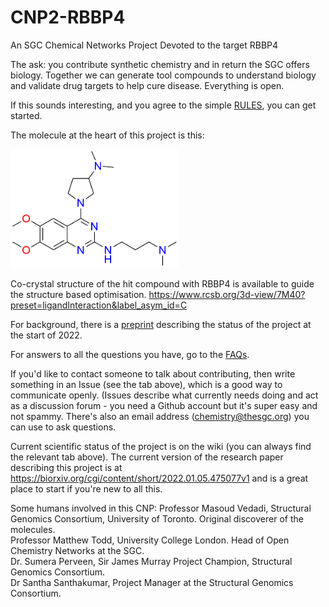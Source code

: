 # CNP2-RBBP4
An SGC Chemical Networks Project Devoted to the target RBBP4

The ask: you contribute synthetic chemistry and in return the SGC offers biology. Together we can generate tool compounds to understand biology and validate drug targets to help cure disease. Everything is open.

If this sounds interesting, and you agree to the simple [RULES](https://www.thesgc.org/sgc-open-chemistry-networks/terms-of-use), you can get started.

The molecule at the heart of this project is this:

<a href="url"><img src="https://github.com/StructuralGenomicsConsortium/CNP2-RBBP4/blob/main/RBBP4_strating%20point.png?raw=true" align="centre" height="190" ></a>


Co-crystal structure of the hit compound with RBBP4 is available to guide the structure based optimisation. https://www.rcsb.org/3d-view/7M40?preset=ligandInteraction&label_asym_id=C

For background, there is a [preprint](https://www.biorxiv.org/content/10.1101/2022.01.05.475077v1) describing the status of the project at the start of 2022.

For answers to all the questions you have, go to the [FAQs](https://www.thesgc.org/sgc-open-chemistry-networks/faq).

If you'd like to contact someone to talk about contributing, then write something in an Issue (see the tab above), which is a good way to communicate openly. (Issues describe what currently needs doing and act as a discussion forum - you need a Github account but it's super easy and not spammy. There's also an email address (chemistry@thesgc.org) you can use to ask questions.

Current scientific status of the project is on the wiki (you can always find the relevant tab above). The current version of the research paper describing this project is at  https://biorxiv.org/cgi/content/short/2022.01.05.475077v1 and is a great place to start if you're new to all this.

Some humans involved in this CNP:
Professor Masoud Vedadi, Structural Genomics Consortium, University of Toronto. Original discoverer of the molecules.  
Professor Matthew Todd, University College London. Head of Open Chemistry Networks at the SGC.  
Dr. Sumera Perveen, Sir James Murray Project Champion, Structural Genomics Consortium.  
Dr Santha Santhakumar, Project Manager at the Structural Genomics Consortium.  
